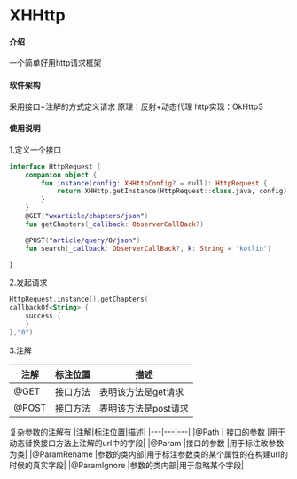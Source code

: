 # XHHttp

#### 介绍
一个简单好用http请求框架

#### 软件架构
采用接口+注解的方式定义请求
原理：反射+动态代理
http实现：OkHttp3

#### 使用说明

1.定义一个接口
```kotlin
interface HttpRequest {
    companion object {
        fun instance(config: XHHttpConfig? = null): HttpRequest {
            return XHHttp.getInstance(HttpRequest::class.java, config)
        }
    }  
    @GET("wxarticle/chapters/json")
    fun getChapters(_callback: ObserverCallBack?)

    @POST("article/query/0/json")
    fun search(_callback: ObserverCallBack?, k: String = "kotlin")

}
```
2.发起请求
```kotlin
HttpRequest.instance().getChapters(
callbackOf<String> {
    success {
    }
},"0")
```

3.注解

|注解|标注位置|描述|
|---|---|---|
|@GET|接口方法|表明该方法是get请求|
|@POST|接口方法|表明该方法是post请求|

复杂参数的注解有
|注解|标注位置|描述|
|---|---|---|
|@Path                      | 接口的参数   |用于动态替换接口方法上注解的url中的字段|
|@Param                  |接口的参数    |用于标注改参数为类|
|@ParamRename   |参数的类内部|用于标注参数类的某个属性的在构建url的时候的真实字段|
|@ParamIgnore      |参数的类内部|用于忽略某个字段|